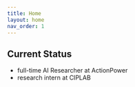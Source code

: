```yaml
---
title: Home
layout: home
nav_order: 1
---
```


## Current Status

- full-time AI Researcher at ActionPower
- research intern at CIPLAB